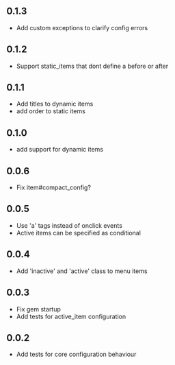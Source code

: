 0.1.3
-----
* Add custom exceptions to clarify config errors

0.1.2
-----
* Support static_items that dont define a before or after

0.1.1
-----
* Add titles to dynamic items
* add order to static items

0.1.0
-----
* add support for dynamic items

0.0.6
-----
* Fix item#compact_config?

0.0.5
-----
* Use 'a' tags instead of onclick events
* Active items can be specified as conditional

0.0.4
-----
* Add 'inactive' and 'active' class to menu items

0.0.3
-----
* Fix gem startup
* Add tests for active_item configuration

0.0.2
-----
* Add tests for core configuration behaviour
